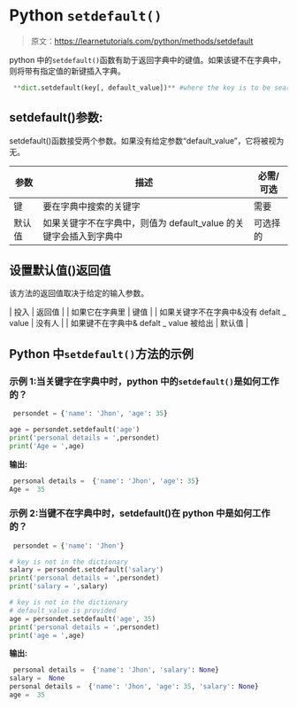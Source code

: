 # Python `setdefault()`

> 原文：<https://learnetutorials.com/python/methods/setdefault>

python 中的`setdefault()`函数有助于返回字典中的键值。如果该键不在字典中，则将带有指定值的新键插入字典。

```py
 **dict.setdefault(key[, default_value])** #where the key is to be searched 

```

## setdefault()参数:

setdefault()函数接受两个参数。如果没有给定参数“default_value”，它将被视为无。

| 参数 | 描述 | 必需/可选 |
| --- | --- | --- |
| 键 | 要在字典中搜索的关键字 | 需要 |
| 默认值 | 如果关键字不在字典中，则值为 default_value 的关键字会插入到字典中 | 可选择的 |

## 设置默认值()返回值

该方法的返回值取决于给定的输入参数。

| 投入 | 返回值 |
| 如果它在字典里 | 键值 |
| 如果关键字不在字典中&没有 defalt _ value | 没有人 |
| 如果键不在字典中& defalt _ value 被给出 | 默认值 |

## Python 中`setdefault()`方法的示例

### 示例 1:当关键字在字典中时，python 中的`setdefault()`是如何工作的？

```py
 persondet = {'name': 'Jhon', 'age': 35}

age = persondet.setdefault('age')
print('personal details = ',persondet)
print('Age = ',age) 

```

**输出:**

```py
 personal details =  {'name': 'Jhon', 'age': 35}
Age =  35 
```

### 示例 2:当键不在字典中时，setdefault()在 python 中是如何工作的？

```py
 persondet = {'name': 'Jhon'}

# key is not in the dictionary
salary = persondet.setdefault('salary')
print('personal details = ',persondet)
print('salary = ',salary)

# key is not in the dictionary
# default_value is provided
age = persondet.setdefault('age', 35)
print('personal details = ',persondet)
print('age = ',age) 

```

**输出:**

```py
 personal details =  {'name': 'Jhon', 'salary': None}
salary =  None
personal details =  {'name': 'Jhon', 'age': 35, 'salary': None}
age =  35 
```